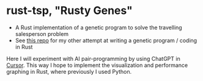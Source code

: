 # rust-tsp, "Rusty Genes"
- A Rust implementation of a genetic program to solve the travelling salesperson problem
- See [this repo](https://github.com/LTeder/rust-symboreg) for my other attempt at writing a genetic program / coding in Rust

Here I will experiment with AI pair-programming by using ChatGPT in [Cursor](https://www.cursor.so/).
This way I hope to implement the visualization and performance graphing in Rust, where previously I used Python.
